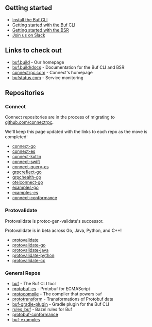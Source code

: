 ## Getting started

- [Install the Buf CLI](https://buf.build/docs/installation)
- [Getting started with the Buf CLI](https://buf.build/docs/tutorials/getting-started-with-buf-cli)
- [Getting started with the BSR](https://docs.buf.build/tutorials/getting-started-with-bsr)
- [Join us on Slack](https://buf.build/links/slack)

## Links to check out

- [buf.build](https://buf.build/) - Our homepage
- [buf.build/docs](https://buf.build/docs) - Documentation for the Buf CLI and BSR
- [connectrpc.com](https://connectrpc.com/) - Connect's homepage
- [bufstatus.com](https://www.bufstatus.com/) - Service monitoring

## Repositories

### Connect

Connect repositories are in the process of migrating to [github.com/connectrpc](https://github.com/connectrpc).

We'll keep this page updated with the links to each repo as the move is completed!

- [connect-go](https://github.com/connectrpc/connect-go)
- [connect-es](https://github.com/connectrpc/connect-es)
- [connect-kotlin](https://github.com/bufbuild/connect-kotlin)
- [connect-swift](https://github.com/connectrpc/connect-swift)
- [connect-query-es](https://github.com/connectrpc/connect-query-es)
- [grpcreflect-go](https://github.com/connectrpc/grpcreflect-go)
- [grpchealth-go](https://github.com/connectrpc/grpchealth-go)
- [otelconnect-go](https://github.com/connectrpc/otelconnect-go)
- [examples-go](https://github.com/connectrpc/examples-go)
- [examples-es](https://github.com/connectrpc/examples-es)
- [connect-conformance](https://github.com/connectrpc/conformance)

### Protovalidate

Protovalidate is protoc-gen-validate's successor.

Protovalidate is in beta across Go, Java, Python, and C++!

- [protovalidate](https://github.com/bufbuild/protovalidate)
- [protovalidate-go](https://github.com/bufbuild/protovalidate-go)
- [protovalidate-java](https://github.com/bufbuild/protovalidate-java)
- [protovalidate-python](https://github.com/bufbuild/protovalidate-python)
- [protovalidate-cc](https://github.com/bufbuild/protovalidate-cc)

### General Repos

- [buf](https://github.com/bufbuild/buf) - The Buf CLI tool
- [protobuf-es](https://github.com/bufbuild/protobuf-es) - Protobuf for ECMAScript
- [protocompile](https://github.com/bufbuild/protocompile) - The compiler that powers `buf`
- [prototransform](https://github.com/bufbuild/prototransform) - Transformations of Protobuf data
- [buf-gradle-plugin](https://github.com/bufbuild/buf-gradle-plugin) - Gradle plugin for the Buf CLI
- [rules_buf](https://github.com/bufbuild/rules_buf) - Bazel rules for Buf
- [protobuf-conformance](https://github.com/bufbuild/protobuf-conformance)
- [buf-examples](https://github.com/bufbuild/buf-examples)
